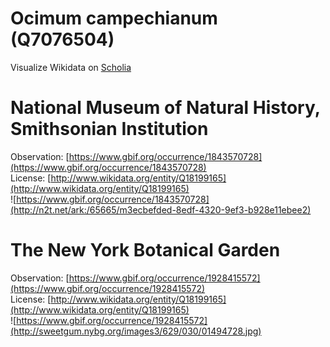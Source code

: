 
Ocimum campechianum (Q7076504)
==============================
  
Visualize Wikidata on [Scholia](https://scholia.toolforge.org/taxon/Q7076504)
# National Museum of Natural History, Smithsonian Institution
  
Observation: [https://www.gbif.org/occurrence/1843570728](https://www.gbif.org/occurrence/1843570728)  
License: [http://www.wikidata.org/entity/Q18199165](http://www.wikidata.org/entity/Q18199165)  
![https://www.gbif.org/occurrence/1843570728](http://n2t.net/ark:/65665/m3ecbefded-8edf-4320-9ef3-b928e11ebee2)
# The New York Botanical Garden
  
Observation: [https://www.gbif.org/occurrence/1928415572](https://www.gbif.org/occurrence/1928415572)  
License: [http://www.wikidata.org/entity/Q18199165](http://www.wikidata.org/entity/Q18199165)  
![https://www.gbif.org/occurrence/1928415572](http://sweetgum.nybg.org/images3/629/030/01494728.jpg)